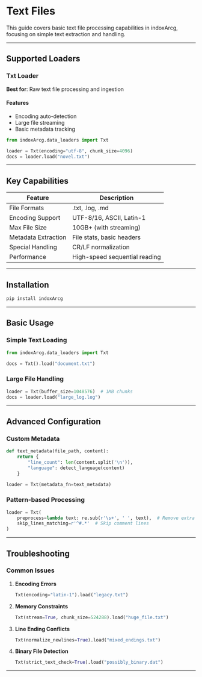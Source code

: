 # Text Files

This guide covers basic text file processing capabilities in indoxArcg, focusing on simple text extraction and handling.

---

## Supported Loaders

### Txt Loader

**Best for**: Raw text file processing and ingestion

#### Features

- Encoding auto-detection
- Large file streaming
- Basic metadata tracking

```python
from indoxArcg.data_loaders import Txt

loader = Txt(encoding="utf-8", chunk_size=4096)
docs = loader.load("novel.txt")
```

---

## Key Capabilities

| Feature             | Description                   |
| ------------------- | ----------------------------- |
| File Formats        | .txt, .log, .md               |
| Encoding Support    | UTF-8/16, ASCII, Latin-1      |
| Max File Size       | 10GB+ (with streaming)        |
| Metadata Extraction | File stats, basic headers     |
| Special Handling    | CR/LF normalization           |
| Performance         | High-speed sequential reading |

---

## Installation

```bash
pip install indoxArcg
```

---

## Basic Usage

### Simple Text Loading

```python
from indoxArcg.data_loaders import Txt

docs = Txt().load("document.txt")
```

### Large File Handling

```python
loader = Txt(buffer_size=1048576)  # 1MB chunks
docs = loader.load("large_log.log")
```

---

## Advanced Configuration

### Custom Metadata

```python
def text_metadata(file_path, content):
    return {
        "line_count": len(content.split('\n')),
        "language": detect_language(content)
    }

loader = Txt(metadata_fn=text_metadata)
```

### Pattern-based Processing

```python
loader = Txt(
    preprocess=lambda text: re.sub(r'\s+', ' ', text),  # Remove extra whitespace
    skip_lines_matching=r'^#.*'  # Skip comment lines
)
```

---

## Troubleshooting

### Common Issues

1. **Encoding Errors**

   ```python
   Txt(encoding="latin-1").load("legacy.txt")
   ```

2. **Memory Constraints**

   ```python
   Txt(stream=True, chunk_size=524288).load("huge_file.txt")
   ```

3. **Line Ending Conflicts**

   ```python
   Txt(normalize_newlines=True).load("mixed_endings.txt")
   ```

4. **Binary File Detection**
   ```python
   Txt(strict_text_check=True).load("possibly_binary.dat")
   ```

---
